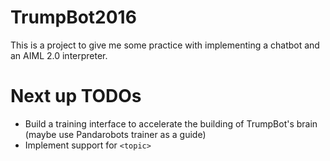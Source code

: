 # TrumpBot2016

This is a project to give me some practice with implementing a chatbot 
and an AIML 2.0 interpreter.

# Next up TODOs

- Build a training interface to accelerate the building of TrumpBot's brain (maybe use Pandarobots trainer as a guide)
- Implement support for `<topic>`
